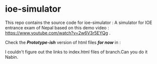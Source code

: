 # ioe-simulator
This repo contains the source code for  ioe-simulator : A simulator for IOE entrance exam of Nepal based on this demo video : https://www.youtube.com/watch?v=2w6V3r5EYQg .

Check the ***Prototype-ish*** version of html files ***for now*** in :

I couldn't figure out the links to index.html files of branch.Can you do it Nabin.

